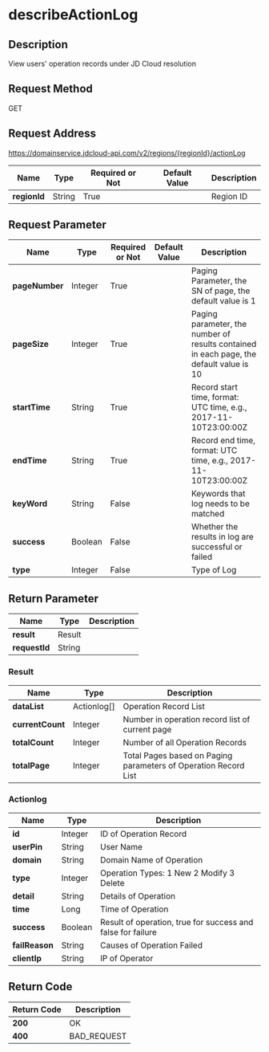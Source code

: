 # describeActionLog


## Description
View users' operation records under JD Cloud resolution

## Request Method
GET

## Request Address
https://domainservice.jdcloud-api.com/v2/regions/{regionId}/actionLog

|Name|Type|Required or Not|Default Value|Description|
|---|---|---|---|---|
|**regionId**|String|True| |Region ID|

## Request Parameter
|Name|Type|Required or Not|Default Value|Description|
|---|---|---|---|---|
|**pageNumber**|Integer|True| |Paging Parameter, the SN of page, the default value is 1|
|**pageSize**|Integer|True| |Paging parameter, the number of results contained in each page, the default value is 10|
|**startTime**|String|True| |Record start time, format: UTC time, e.g., 2017-11-10T23:00:00Z|
|**endTime**|String|True| |Record end time, format: UTC time, e.g., 2017-11-10T23:00:00Z|
|**keyWord**|String|False| |Keywords that log needs to be matched|
|**success**|Boolean|False| |Whether the results in log are successful or failed|
|**type**|Integer|False| |Type of Log|


## Return Parameter
|Name|Type|Description|
|---|---|---|
|**result**|Result| |
|**requestId**|String| |

### Result
|Name|Type|Description|
|---|---|---|
|**dataList**|Actionlog[]|Operation Record List|
|**currentCount**|Integer|Number in operation record list of current page|
|**totalCount**|Integer|Number of all Operation Records|
|**totalPage**|Integer|Total Pages based on Paging parameters of Operation Record List|
### Actionlog
|Name|Type|Description|
|---|---|---|
|**id**|Integer|ID of Operation Record|
|**userPin**|String|User Name|
|**domain**|String|Domain Name of Operation|
|**type**|Integer|Operation Types: 1 New 2 Modify 3 Delete|
|**detail**|String|Details of Operation|
|**time**|Long|Time of Operation|
|**success**|Boolean|Result of operation, true for success and false for failure|
|**failReason**|String|Causes of Operation Failed|
|**clientIp**|String|IP of Operator|

## Return Code
|Return Code|Description|
|---|---|
|**200**|OK|
|**400**|BAD_REQUEST|
